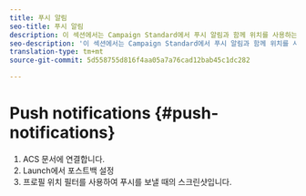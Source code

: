 ```yaml
---
title: 푸시 알림
seo-title: 푸시 알림
description: 이 섹션에서는 Campaign Standard에서 푸시 알림과 함께 위치를 사용하는 방법에 대한 정보를 제공합니다.
seo-description: '이 섹션에서는 Campaign Standard에서 푸시 알림과 함께 위치를 사용하는 방법에 대한 정보를 제공합니다. '
translation-type: tm+mt
source-git-commit: 5d558755d816f4aa05a7a76cad12bab45c1dc282

---
```



# Push notifications {#push-notifications}

1. ACS 문서에 연결합니다.
1. Launch에서 포스트백 설정
1. 프로필 위치 필터를 사용하여 푸시를 보낼 때의 스크린샷입니다.